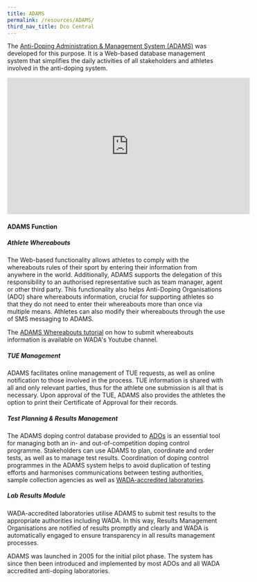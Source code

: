 ```yaml
---
title: ADAMS
permalink: /resources/ADAMS/
third_nav_title: Dco Central
---
```

The [Anti-Doping Administration & Management System (ADAMS)](https://adams.wada-ama.org/adams/login.do?prompt=true) was developed for this purpose. It is a Web-based database management system that simplifies the daily activities of all stakeholders and athletes involved in the anti-doping system.

<iframe width="560" height="315" src="https://www.youtube.com/embed/bv9wdohU_vg" frameborder="0" allow="accelerometer; autoplay; encrypted-media; gyroscope; picture-in-picture" allowfullscreen></iframe>

#### **ADAMS Function**
##### Athlete Whereabouts
The Web-based functionality allows athletes to comply with the whereabouts rules of their sport by entering their information from anywhere in the world. Additionally, ADAMS supports the delegation of this responsibility to an authorised representative such as team manager, agent or other third party. This functionality also helps Anti-Doping Organisations (ADO) share whereabouts information, crucial for supporting athletes so that they do not need to enter their whereabouts more than once via multiple means. Athletes can also modify their whereabouts through the use of SMS messaging to ADAMS.

The [ADAMS Whereabouts tutorial](https://youtu.be/UmTpHy9oJc8) on how to submit whereabouts information is available on WADA's Youtube channel.

##### TUE Management
ADAMS facilitates online management of TUE requests, as well as online notification to those involved in the process. TUE information is shared with all and only relevant parties, thus for the athlete one submission is all that is necessary. Upon approval of the TUE, ADAMS also provides the athletes the option to print their Certificate of Approval for their records.

##### Test Planning & Results Management
The ADAMS doping control database provided to [ADOs](https://www.wada-ama.org/en/anti-doping-community) is an essential tool for managing both an in- and out-of-competition doping control programme. Stakeholders can use ADAMS to plan, coordinate and order tests, as well as to manage test results. Coordination of doping control programmes in the ADAMS system helps to avoid duplication of testing efforts and harmonises communications between testing authorities, sample collection agencies as well as [WADA-accredited laboratories](https://www.wada-ama.org/en/what-we-do/science-medical/laboratories).

##### Lab Results Module
WADA-accredited laboratories utilise ADAMS to submit test results to the appropriate authorities including WADA. In this way, Results Management Organisations are notified of results promptly and clearly and WADA is automatically engaged to ensure transparency in all results management processes.

ADAMS was launched in 2005 for the initial pilot phase. The system has since then been introduced and implemented by most ADOs and all WADA accredited anti-doping laboratories.